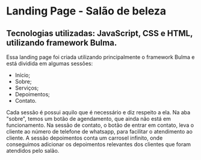 # Landing Page - Salão de beleza

## Tecnologias utilizadas: JavaScript, CSS e HTML, utilizando framework Bulma.

Essa landing page foi criada utilizando principalmente o framework Bulma e está dividida em algumas sessões:

- Início;
- Sobre;
- Serviços;
- Depoimentos;
- Contato.

Cada sessão é possui aquilo que é necessário e diz respeito a ela. Na aba "sobre", temos um botão de agendamento, que ainda não está em funcionamento.
Na sessão de contato, o botão de entrar em contato, leva o cliente ao número de telefone de whatsapp, para facilitar o atendimento ao cliente.
A sessão depoimentos conta um carrosel infinito, onde conseguimos adicionar os depoimentos relevantes dos clientes que foram atendidos pelo salão.
